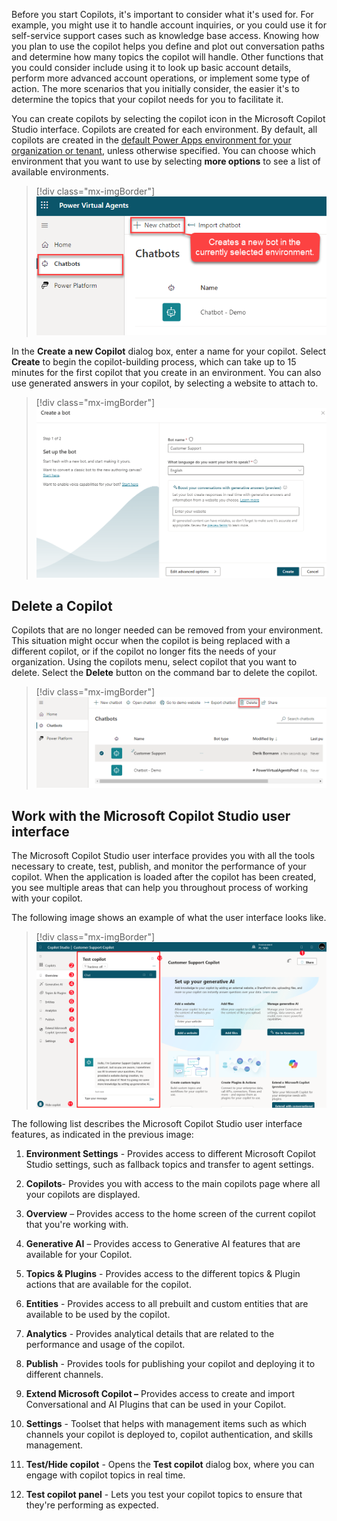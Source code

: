 Before you start Copilots, it's important to consider what it's used for. For example, you might use it to handle account inquiries, or you could use it for self-service support cases such as knowledge base access. Knowing how you plan to use the copilot helps you define and plot out conversation paths and determine how many topics the copilot will handle. Other functions that you could consider include using it to look up basic account details, perform more advanced account operations, or implement some type of action. The more scenarios that you initially consider, the easier it's to determine the topics that your copilot needs for you to facilitate it.

You can create copilots by selecting the copilot icon in the Microsoft Copilot Studio interface. Copilots are created for each environment. By default, all copilots are created in the [default Power Apps environment for your organization or tenant](/power-virtual-agents/environments-first-run-experience/?azure-portal=true), unless otherwise specified. You can choose which environment that you want to use by selecting **more options** to see a list of available environments.

> [!div class="mx-imgBorder"]
> [![Screenshot of Microsoft Copilot Studio on the Chatbots page with the New chatbot button captioned with "Creates a new bot in the currently selected environment."](../media/bot-list.png)](../media/bot-list.png#lightbox)

In the **Create a new Copilot** dialog box, enter a name for your copilot. Select **Create** to begin the copilot-building process, which can take up to 15 minutes for the first copilot that you create in an environment. You can also use generated answers in your copilot, by selecting a website to attach to.

> [!div class="mx-imgBorder"]
> [![Screenshot of the Create a bot dialog.](../media/create-bot.png)](../media/create-bot.png#lightbox)

## Delete a Copilot

Copilots that are no longer needed can be removed from your environment. This situation might occur when the copilot is being replaced with a different copilot, or if the copilot no longer fits the needs of your organization. Using the copilots menu, select copilot that you want to delete. Select the **Delete** button on the command bar to delete the copilot.

> [!div class="mx-imgBorder"]
> [![Screenshot of the chatbots list with the Delete button highlighted.](../media/general-settings.png)](../media/general-settings.png#lightbox)

## Work with the Microsoft Copilot Studio user interface

The Microsoft Copilot Studio user interface provides you with all the tools necessary to create, test, publish, and monitor the performance of your copilot. When the application is loaded after the copilot has been created, you see multiple areas that can help you throughout process of working with your copilot.

The following image shows an example of what the user interface looks like.

> [!div class="mx-imgBorder"]
> [![Screenshot of the customer support user interface.](../media/interface.png)](../media/interface.png#lightbox)

The following list describes the Microsoft Copilot Studio user interface features, as indicated in the previous image:

1.  **Environment Settings** - Provides access to different Microsoft Copilot Studio settings, such as fallback topics and transfer to agent settings.

2.  **Copilots**- Provides you with access to the main copilots page where all your copilots are displayed.

3.  **Overview** – Provides access to the home screen of the current copilot that you're working with.

4.  **Generative AI** – Provides access to Generative AI features that are available for your Copilot.

5.  **Topics & Plugins** - Provides access to the different topics & Plugin actions that are available for the copilot.

6.  **Entities** - Provides access to all prebuilt and custom entities that are available to be used by the copilot.

7.  **Analytics** - Provides analytical details that are related to the performance and usage of the copilot.

8.  **Publish** - Provides tools for publishing your copilot and deploying it to different channels.

9.  **Extend Microsoft Copilot –** Provides access to create and import Conversational and AI Plugins that can be used in your Copilot.

10. **Settings** - Toolset that helps with management items such as which channels your copilot is deployed to, copilot authentication, and skills management.

11. **Test/Hide copilot** - Opens the **Test copilot** dialog box, where you can engage with copilot topics in real time.

12. **Test copilot panel** - Lets you test your copilot topics to ensure that  they're performing as expected.